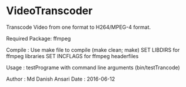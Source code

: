 # VideoTranscoder
Transcode Video from one format to H264/MPEG-4 format.

Required Package: ffmpeg

Compile         : Use make file to compile (make clean; make)
                    SET LIBDIRS for ffmpeg libraries
                    SET INCFLAGS for ffmpeg headerfiles

Usage           : testPrograme with command line arguments (bin/testTrancode)

Author          : Md Danish Ansari
Date            : 2016-06-12
